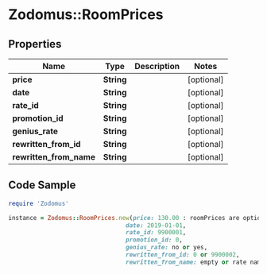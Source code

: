 # Zodomus::RoomPrices

## Properties

Name | Type | Description | Notes
------------ | ------------- | ------------- | -------------
**price** | **String** |  | [optional] 
**date** | **String** |  | [optional] 
**rate_id** | **String** |  | [optional] 
**promotion_id** | **String** |  | [optional] 
**genius_rate** | **String** |  | [optional] 
**rewritten_from_id** | **String** |  | [optional] 
**rewritten_from_name** | **String** |  | [optional] 

## Code Sample

```ruby
require 'Zodomus'

instance = Zodomus::RoomPrices.new(price: 130.00 : roomPrices are optional information sent by the channel,
                                 date: 2019-01-01,
                                 rate_id: 9900001,
                                 promotion_id: 0,
                                 genius_rate: no or yes,
                                 rewritten_from_id: 0 or 9900002,
                                 rewritten_from_name: empty or rate name)
```



